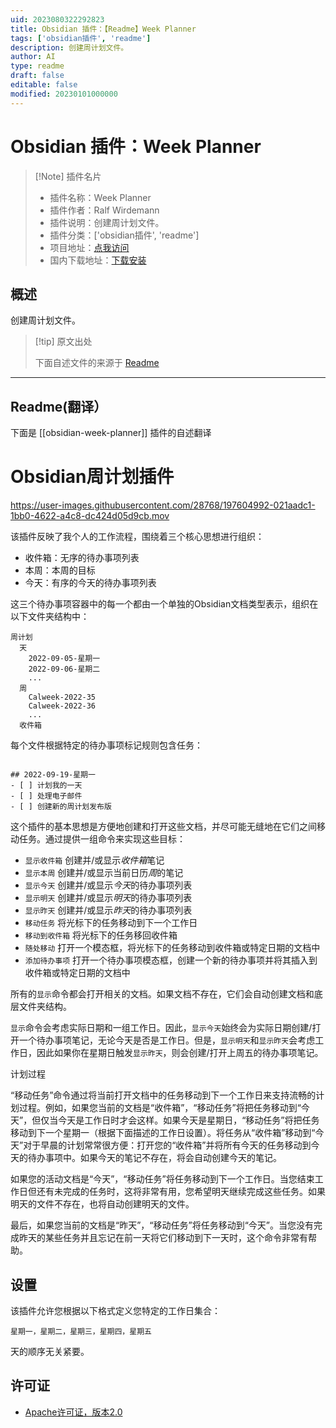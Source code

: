 ```yaml
---
uid: 2023080322292823
title: Obsidian 插件：【Readme】Week Planner
tags: ['obsidian插件', 'readme']
description: 创建周计划文件。
author: AI
type: readme
draft: false
editable: false
modified: 20230101000000
---
```


# Obsidian 插件：Week Planner

> [!Note] 插件名片
> - 插件名称：Week Planner
> - 插件作者：Ralf Wirdemann
> - 插件说明：创建周计划文件。
> - 插件分类：['obsidian插件', 'readme']
> - 项目地址：[点我访问](https://github.com/rwirdemann/obsidian-week-planner)
> - 国内下载地址：[下载安装](https://pkmer.cn/products/plugin/pluginMarket/?obsidian-week-planner)

## 概述

创建周计划文件。



> [!tip] 原文出处
> 
>下面自述文件的来源于 [Readme](https://ghproxy.net/https://raw.githubusercontent.com/rwirdemann/obsidian-week-planner/main/README.md)
> 

---

## Readme(翻译）

下面是 [[obsidian-week-planner]] 插件的自述翻译


# Obsidian周计划插件

https://user-images.githubusercontent.com/28768/197604992-021aadc1-1bb0-4622-a4c8-dc424d05d9cb.mov

该插件反映了我个人的工作流程，围绕着三个核心思想进行组织：

- 收件箱：无序的待办事项列表
- 本周：本周的目标
- 今天：有序的今天的待办事项列表

这三个待办事项容器中的每一个都由一个单独的Obsidian文档类型表示，组织在以下文件夹结构中：

```
周计划
  天
    2022-09-05-星期一
    2022-09-06-星期二
    ...
  周
    Calweek-2022-35
    Calweek-2022-36
  	...
  收件箱
```

每个文件根据特定的待办事项标记规则包含任务：

```

## 2022-09-19-星期一
- [ ] 计划我的一天
- [ ] 处理电子邮件
- [ ] 创建新的周计划发布版
```

这个插件的基本思想是方便地创建和打开这些文档，并尽可能无缝地在它们之间移动任务。通过提供一组命令来实现这些目标：

- `显示收件箱` 创建并/或显示*收件箱*笔记
- `显示本周` 创建并/或显示当前日历*周*的笔记
- `显示今天` 创建并/或显示*今天*的待办事项列表
- `显示明天` 创建并/或显示*明天*的待办事项列表
- `显示昨天` 创建并/或显示*昨天*的待办事项列表
- `移动任务` 将光标下的任务移动到下一个工作日
- `移动到收件箱` 将光标下的任务移回收件箱
- `随处移动` 打开一个模态框，将光标下的任务移动到收件箱或特定日期的文档中
- `添加待办事项` 打开一个待办事项模态框，创建一个新的待办事项并将其插入到收件箱或特定日期的文档中

所有的`显示`命令都会打开相关的文档。如果文档不存在，它们会自动创建文档和底层文件夹结构。

`显示`命令会考虑实际日期和一组工作日。因此，`显示今天`始终会为实际日期创建/打开一个待办事项笔记，无论今天是否是工作日。但是，`显示明天`和`显示昨天`会考虑工作日，因此如果你在星期日触发`显示昨天`，则会创建/打开上周五的待办事项笔记。

计划过程

“移动任务”命令通过将当前打开文档中的任务移动到下一个工作日来支持流畅的计划过程。例如，如果您当前的文档是“收件箱”，“移动任务”将把任务移动到“今天”，但仅当今天是工作日时才会这样。如果今天是星期日，“移动任务”将把任务移动到下一个星期一（根据下面描述的工作日设置）。将任务从“收件箱”移动到“今天”对于早晨的计划常常很方便：打开您的“收件箱”并将所有今天的任务移动到今天的待办事项中。如果今天的笔记不存在，将会自动创建今天的笔记。

如果您的活动文档是“今天”，“移动任务”将任务移动到下一个工作日。当您结束工作日但还有未完成的任务时，这将非常有用，您希望明天继续完成这些任务。如果明天的文件不存在，也将自动创建明天的文件。

最后，如果您当前的文档是“昨天”，“移动任务”将任务移动到“今天”。当您没有完成昨天的某些任务并且忘记在前一天将它们移动到下一天时，这个命令非常有帮助。

## 设置

该插件允许您根据以下格式定义您特定的工作日集合：

```
星期一，星期二，星期三，星期四，星期五
```

天的顺序无关紧要。

## 许可证

* [Apache许可证，版本2.0](https://www.apache.org/licenses/LICENSE-2.0)



